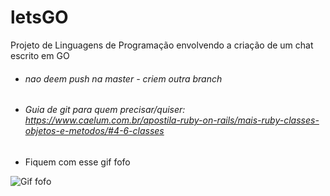 # letsGO
Projeto de Linguagens de Programação envolvendo a criação de um chat escrito em GO

* ###### *nao deem push na master - criem outra branch*

* ###### Guia de git para quem precisar/quiser: https://www.caelum.com.br/apostila-ruby-on-rails/mais-ruby-classes-objetos-e-metodos/#4-6-classes 

* Fiquem com esse gif fofo

![Gif fofo](https://www.naomesmo.com.br/wp-content/uploads/2015/06/cuteness.gif)